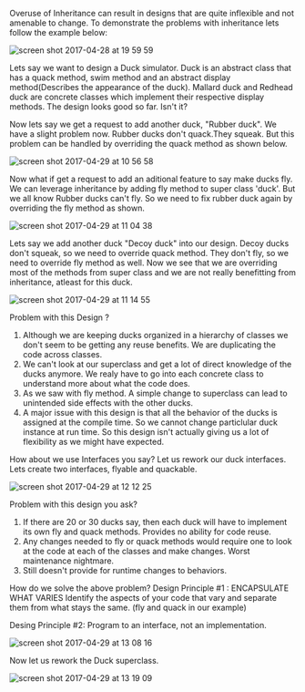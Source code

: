 
Overuse of Inheritance can result in designs that are quite inflexible and not amenable to change.
To demonstrate the problems with inheritance lets follow the example below:

![screen shot 2017-04-28 at 19 59 59](https://cloud.githubusercontent.com/assets/17459420/25552581/8dc0854c-2c52-11e7-961d-34cb32f547f6.png)

Lets say we want to design a Duck simulator. Duck is an abstract class that has a quack method, swim method and an abstract display method(Describes the appearance of the duck). Mallard duck and Redhead duck are concrete classes which implement their respective display methods. The design looks good so far. Isn't it? 

Now lets say we get a request to add another duck, "Rubber duck". We have a slight problem now. Rubber ducks don't quack.They squeak. But this problem can be handled by overriding the quack method as shown below.

![screen shot 2017-04-29 at 10 56 58](https://cloud.githubusercontent.com/assets/17459420/25557666/cb41b81e-2cca-11e7-9be4-e44dcabca1cf.png)

Now what if get a request to add an aditional feature to say make ducks fly. We can leverage inheritance by adding fly method to super class 'duck'. But we all know Rubber ducks can't fly. So we need to fix rubber duck again by overriding the fly method as shown.

![screen shot 2017-04-29 at 11 04 38](https://cloud.githubusercontent.com/assets/17459420/25557714/c01565fc-2ccb-11e7-850c-ca76d0670103.png)

Lets say we add another duck "Decoy duck" into our design. Decoy ducks don't squeak, so we need to override quack method. They don't fly, so we need to override fly method as well. Now we see that we are overriding most of the methods from super class and we are not really benefitting from inheritance, atleast for this duck.

![screen shot 2017-04-29 at 11 14 55](https://cloud.githubusercontent.com/assets/17459420/25557775/2dd5e70a-2ccd-11e7-87fd-cc078d3a8ad9.png)

Problem with this Design ?
1. Although we are keeping ducks organized in a hierarchy of classes we don't seem to be getting any reuse benefits. We are duplicating the code across classes.
2. We can't look at our superclass and get a lot of direct knowledge of the ducks anymore. We realy have to go into each concrete class to understand more about what the code does.
3. As we saw with fly method. A simple change to superclass can lead to unintended side effects with the other ducks.
4. A major issue with this design is that all the behavior of the ducks is assigned at the compile time. So we cannot change particlular duck instance at run time.
So this design isn't actually giving us a lot of flexibility as we might have expected.

How about we use Interfaces you say? Let us rework our duck interfaces. Lets create two interfaces, flyable and quackable.

![screen shot 2017-04-29 at 12 12 25](https://cloud.githubusercontent.com/assets/17459420/25558139/301ad0fe-2cd5-11e7-8b98-0dfe1afc03b4.png)

Problem with this design you ask? 
1. If there are 20 or 30 ducks say, then each duck will have to implement its own fly and quack methods. Provides no ability for code reuse.
2. Any changes needed to fly or quack methods would require one to look at the code at each of the classes and make changes. Worst maintenance nightmare.
3. Still doesn't provide for runtime changes to behaviors.

How do we solve the above problem?
Design Principle #1 : ENCAPSULATE WHAT VARIES
Identify the aspects of your code that vary and separate them from what stays the same.
(fly and quack in our example)

Desing Principle #2: Program to an interface, not an implementation.

![screen shot 2017-04-29 at 13 08 16](https://cloud.githubusercontent.com/assets/17459420/25558498/f59e8a62-2cdc-11e7-913f-8fd7500dc8d0.png)

Now let us rework the Duck superclass.

![screen shot 2017-04-29 at 13 19 09](https://cloud.githubusercontent.com/assets/17459420/25558581/7f633d96-2cde-11e7-9909-25f93944dbcc.png)























